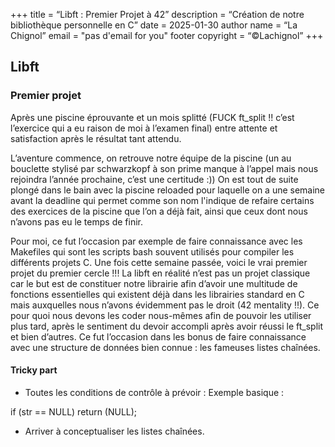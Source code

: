 +++ title = “Libft : Premier Projet à 42” description = “Création de notre bibliothèque personnelle en C” date = 2025-01-30
author name = “La Chignol” email = "pas d'email for you"
footer copyright = “©Lachignol” +++

## Libft

### Premier projet

Après une piscine éprouvante et un mois splitté (FUCK ft_split !! c’est l’exercice qui a eu raison de moi à l’examen final) entre attente et satisfaction après le résultat tant attendu.

L’aventure commence, on retrouve notre équipe de la piscine (un au bouclette stylisé par schwarzkopf à son prime manque à l’appel mais nous rejoindra l’année prochaine, c’est une certitude :)) 
On est tout de suite plongé dans le bain avec la piscine reloaded pour laquelle on a une semaine avant la deadline qui permet comme son nom l'indique de refaire certains des exercices de la piscine que l’on a déjà fait,
ainsi que ceux dont nous n’avons pas eu le temps de finir.

Pour moi, ce fut l’occasion par exemple de faire connaissance avec les Makefiles qui sont les scripts bash souvent utilisés pour compiler les différents projets C.
Une fois cette semaine passée, voici le vrai premier projet du premier cercle !!! La libft en réalité n’est pas un projet classique car le but est de constituer notre librairie afin d’avoir une multitude de fonctions essentielles qui existent déjà dans les librairies standard en C mais auxquelles nous n’avons évidemment pas le droit (42 mentality !!).
Ce pour quoi nous devons les coder nous-mêmes afin de pouvoir les utiliser plus tard, après le sentiment du devoir accompli après avoir réussi le ft_split et bien d’autres. 
Ce fut l’occasion dans les bonus de faire connaissance avec une structure de données bien connue : les fameuses listes chaînées.

#### Tricky part
- Toutes les conditions de contrôle à prévoir :
Exemple basique :

if (str == NULL)
    return (NULL);

- Arriver à conceptualiser les listes chaînées.